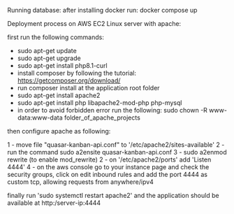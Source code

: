 Running database:
after installing docker run:
docker compose up

Deployment process on AWS EC2 Linux server with apache:

first run the following commands:
   - sudo apt-get update
   - sudo apt-get upgrade
   - sudo apt-get install php8.1-curl
   - install composer by following the tutorial: https://getcomposer.org/download/
   - run composer install at the application root folder
   - sudo apt-get install apache2
   - sudo apt-get install php libapache2-mod-php php-mysql
   - in order to avoid forbidden error run the following:
      sudo chown -R www-data:www-data folder_of_apache_projects

then configure apache as following:

1 - move file "quasar-kanban-api.conf" to '/etc/apache2/sites-available'
2 - run the command sudo a2ensite quasar-kanban-api.conf
3 - sudo a2enmod rewrite (to enable mod_rewrite)
2 - on '/etc/apache2/ports' add 'Listen 4444'
4 - on the aws console go to your instance page and check the security groups,
    click on edit inbound rules and add the port 4444 as custom tcp, allowing requests from anywhere/ipv4

finally run 'sudo systemctl restart apache2' and the application should be available at http:/server-ip:4444
